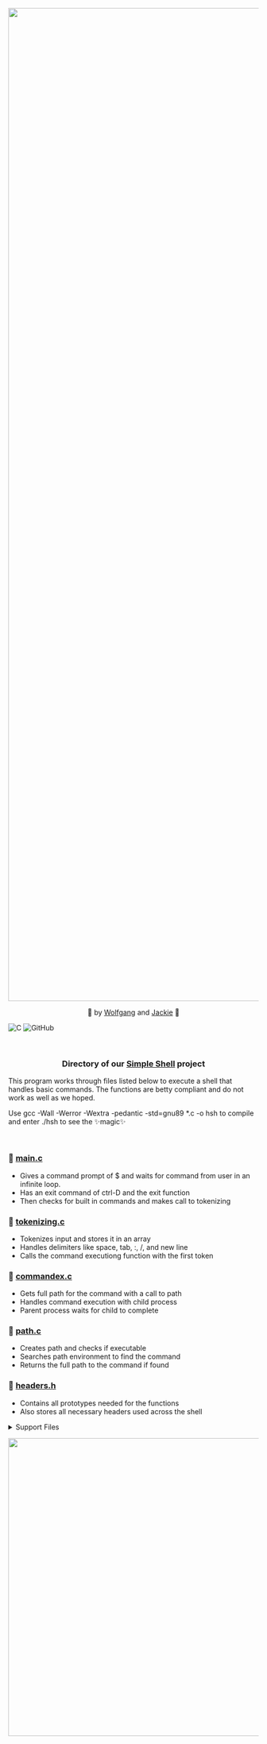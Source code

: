 <p align="center">
  <img width="2000" src="https://github.com/Srixx24/holbertonschool-simple_shell/assets/144152489/3e47da97-6507-4efe-ab55-f68ce8685214">
</p>


<p align="center">
🌟 by <a href="https://github.com/AdrianWolfP/">Wolfgang</a> and  <a href="https://github.com/Srixx24/">Jackie</a> 🌟
</p>

![C](https://img.shields.io/badge/c-%2300599C.svg?style=for-the-badge&logo=c&logoColor=white) ![GitHub](https://img.shields.io/badge/github-%23121011.svg?style=for-the-badge&logo=github&logoColor=white) 

<br>


<h3><p align="center">
Directory of our <a href="https://github.com/Srixx24/holbertonschool-simple_shell/">Simple Shell</a> project 
</p></h3>

This program works through files listed below to execute a shell that handles basic commands. The functions are betty compliant and do not work as well as we hoped. 

Use gcc -Wall -Werror -Wextra -pedantic -std=gnu89 *.c -o hsh to compile and enter ./hsh to see the ✨magic✨

<br>

### 🐚 [main.c](https://github.com/Srixx24/holbertonschool-simple_shell/blob/master/main.c)
- Gives a command prompt of $ and waits for command from user in an infinite loop.
- Has an exit command of ctrl-D and the exit function
- Then checks for built in commands and makes call to tokenizing

### 🐚 [tokenizing.c](https://github.com/Srixx24/holbertonschool-simple_shell/blob/master/tokenizing.c)
- Tokenizes input and stores it in an array
- Handles delimiters like space, tab, :, /, and new line
- Calls the command executiong function with the first token

### 🐚 [commandex.c](https://github.com/Srixx24/holbertonschool-simple_shell/blob/master/commandex.c)
- Gets full path for the command with a call to path
- Handles command execution with child process
- Parent process waits for child to complete

### 🐚 [path.c](https://github.com/Srixx24/holbertonschool-simple_shell/blob/master/path.c)
- Creates path and checks if executable
- Searches path environment to find the command
- Returns the full path to the command if found

### 🐚 [headers.h](https://github.com/Srixx24/holbertonschool-simple_shell/blob/master/headers.h)
- Contains all prototypes needed for the functions
- Also stores all necessary headers used across the shell

<details>
<summary>Support Files</summary>
<ul>
<li><a href="https://github.com/Srixx24/holbertonschool-simple_shell/blob/master/AUTHORS/">AUTHORS</a></li>
<li><a href="https://github.com/Srixx24/holbertonschool-simple_shell/blob/master/man_1_simple_shell/">MAN Page</a></li>
</details>

<p align="center">
  <img width="600" src="https://github.com/Srixx24/holbertonschool-simple_shell/assets/144152489/92341cd5-3dc1-4d27-89a5-9c661aebe08a">
</p>
